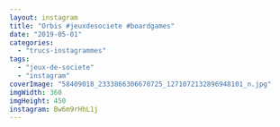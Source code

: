 ```yaml
---
layout: instagram
title: "Orbis #jeuxdesociete #boardgames"
date: "2019-05-01"
categories: 
  - "trucs-instagrammes"
tags: 
  - "jeux-de-societe"
  - "instagram"
coverImage: "58409018_2333866306670725_1271072132896948101_n.jpg"
imgWidth: 360
imgHeight: 450
instagram: Bw6m9rHhL1j
---
```

